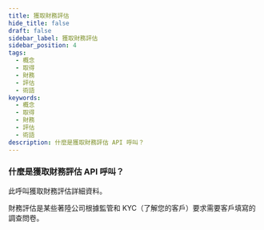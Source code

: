 ```yaml
---
title: 獲取財務評估
hide_title: false
draft: false
sidebar_label: 獲取財務評估
sidebar_position: 4
tags:
  - 概念
  - 取得
  - 財務
  - 評估
  - 術語
keywords:
  - 概念
  - 取得
  - 財務
  - 評估
  - 術語
description: 什麼是獲取財務評估 API 呼叫？
---
```


### 什麼是獲取財務評估 API 呼叫？

此呼叫獲取財務評估詳細資料。

財務評估是某些著陸公司根據監管和 KYC（了解您的客戶）要求需要客戶填寫的調查問卷。
